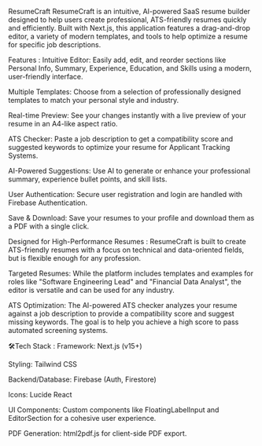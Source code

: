 
ResumeCraft
ResumeCraft is an intuitive, AI-powered SaaS resume builder designed to help users create professional, ATS-friendly resumes quickly and efficiently. Built with Next.js, this application features a drag-and-drop editor, a variety of modern templates, and tools to help optimize a resume for specific job descriptions.

Features :
Intuitive Editor: Easily add, edit, and reorder sections like Personal Info, Summary, Experience, Education, and Skills using a modern, user-friendly interface.

Multiple Templates: Choose from a selection of professionally designed templates to match your personal style and industry.

Real-time Preview: See your changes instantly with a live preview of your resume in an A4-like aspect ratio.

ATS Checker: Paste a job description to get a compatibility score and suggested keywords to optimize your resume for Applicant Tracking Systems.

AI-Powered Suggestions: Use AI to generate or enhance your professional summary, experience bullet points, and skill lists.

User Authentication: Secure user registration and login are handled with Firebase Authentication.

Save & Download: Save your resumes to your profile and download them as a PDF with a single click.

Designed for High-Performance Resumes :
ResumeCraft is built to create ATS-friendly resumes with a focus on technical and data-oriented fields, but is flexible enough for any profession.

Targeted Resumes: While the platform includes templates and examples for roles like "Software Engineering Lead" and "Financial Data Analyst", the editor is versatile and can be used for any industry.

ATS Optimization: The AI-powered ATS checker analyzes your resume against a job description to provide a compatibility score and suggest missing keywords. The goal is to help you achieve a high score to pass automated screening systems.

🛠Tech Stack :
Framework: Next.js (v15+)

Styling: Tailwind CSS

Backend/Database: Firebase (Auth, Firestore)

Icons: Lucide React

UI Components: Custom components like FloatingLabelInput and EditorSection for a cohesive user experience.

PDF Generation: html2pdf.js for client-side PDF export.
